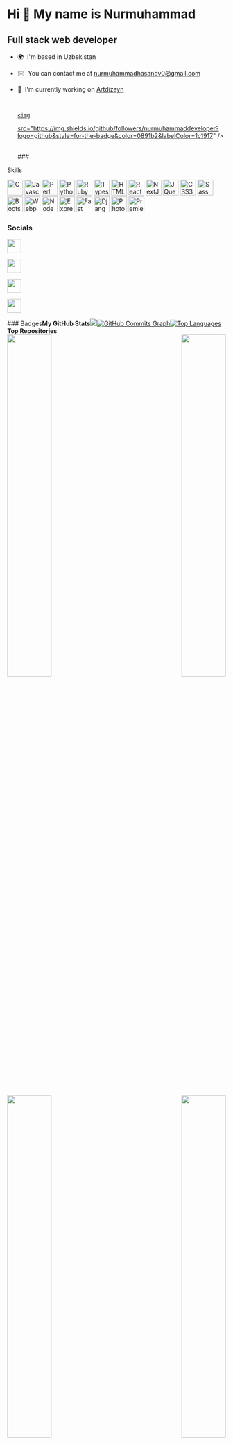 Hi 👋 My name is Nurmuhammad
============================
Full stack web developer
------------------------

* 🌍  I'm based in Uzbekistan
* ✉️  You can contact me at [nurmuhammadhasanov0@gmail.com](mailto:nurmuhammadhasanov0@gmail.com)
* 🚀  I'm currently working on [Artdizayn](http://artdizayn.netlify.app)<a
  href="https://www.github.com/nurmuhammaddeveloper" target="_blank" rel="noreferrer">
  
  <br>
  
      <img
    src="https://img.shields.io/github/followers/nurmuhammaddeveloper?logo=github&style=for-the-badge&color=0891b2&labelColor=1c1917" />
  
  <br>
  </a>###
Skills<p align="left">
  <a href="https://docs.microsoft.com/en-us/cpp/?view=msvc-170" target="_blank" rel="noreferrer"><img
      src="https://raw.githubusercontent.com/danielcranney/readme-generator/main/public/icons/skills/c-colored.svg"
      width="36" height="36" alt="C" /></a>
  <a href="https://developer.mozilla.org/en-US/docs/Web/JavaScript" target="_blank" rel="noreferrer"><img
      src="https://raw.githubusercontent.com/danielcranney/readme-generator/main/public/icons/skills/javascript-colored.svg"
      width="36" height="36" alt="Javascript" /></a>
  <a href="https://www.perl.org/" target="_blank" rel="noreferrer"><img
      src="https://raw.githubusercontent.com/danielcranney/readme-generator/main/public/icons/skills/perl-colored.svg"
      width="36" height="36" alt="Perl" /></a>
  <a href="https://www.python.org/" target="_blank" rel="noreferrer"><img
      src="https://raw.githubusercontent.com/danielcranney/readme-generator/main/public/icons/skills/python-colored.svg"
      width="36" height="36" alt="Python" /></a>
  <a href="https://www.ruby-lang.org/en/" target="_blank" rel="noreferrer"><img
      src="https://raw.githubusercontent.com/danielcranney/readme-generator/main/public/icons/skills/ruby-colored.svg"
      width="36" height="36" alt="Ruby" /></a>
  <a href="https://www.typescriptlang.org/" target="_blank" rel="noreferrer"><img
      src="https://raw.githubusercontent.com/danielcranney/readme-generator/main/public/icons/skills/typescript-colored.svg"
      width="36" height="36" alt="Typescript" /></a>
  <a href="https://developer.mozilla.org/en-US/docs/Glossary/HTML5" target="_blank" rel="noreferrer"><img
      src="https://raw.githubusercontent.com/danielcranney/readme-generator/main/public/icons/skills/html5-colored.svg"
      width="36" height="36" alt="HTML5" /></a>
  <a href="https://reactjs.org/" target="_blank" rel="noreferrer"><img
      src="https://raw.githubusercontent.com/danielcranney/readme-generator/main/public/icons/skills/react-colored.svg"
      width="36" height="36" alt="React" /></a>
  <a href="https://nextjs.org/docs" target="_blank" rel="noreferrer"><img
      src="https://raw.githubusercontent.com/danielcranney/readme-generator/main/public/icons/skills/nextjs-colored-dark.svg"
      width="36" height="36" alt="NextJs" /></a>
  <a href="https://jquery.com/" target="_blank" rel="noreferrer"><img
      src="https://raw.githubusercontent.com/danielcranney/readme-generator/main/public/icons/skills/jquery-colored.svg"
      width="36" height="36" alt="JQuery" /></a>
  <a href="https://www.w3.org/TR/CSS/#css" target="_blank" rel="noreferrer"><img
      src="https://raw.githubusercontent.com/danielcranney/readme-generator/main/public/icons/skills/css3-colored.svg"
      width="36" height="36" alt="CSS3" /></a>
  <a href="https://sass-lang.com/" target="_blank" rel="noreferrer"><img
      src="https://raw.githubusercontent.com/danielcranney/readme-generator/main/public/icons/skills/sass-colored.svg"
      width="36" height="36" alt="Sass" /></a>
  <a href="https://getbootstrap.com/" target="_blank" rel="noreferrer"><img
      src="https://raw.githubusercontent.com/danielcranney/readme-generator/main/public/icons/skills/bootstrap-colored.svg"
      width="36" height="36" alt="Bootstrap" /></a>
  <a href="https://webpack.js.org/" target="_blank" rel="noreferrer"><img
      src="https://raw.githubusercontent.com/danielcranney/readme-generator/main/public/icons/skills/webpack-colored.svg"
      width="36" height="36" alt="Webpack" /></a>
  <a href="https://nodejs.org/en/" target="_blank" rel="noreferrer"><img
      src="https://raw.githubusercontent.com/danielcranney/readme-generator/main/public/icons/skills/nodejs-colored.svg"
      width="36" height="36" alt="NodeJS" /></a>
  <a href="https://expressjs.com/" target="_blank" rel="noreferrer"><img
      src="https://raw.githubusercontent.com/danielcranney/readme-generator/main/public/icons/skills/express-colored-dark.svg"
      width="36" height="36" alt="Express" /></a>
  <a href="https://fastapi.tiangolo.com/" target="_blank" rel="noreferrer"><img
      src="https://raw.githubusercontent.com/danielcranney/readme-generator/main/public/icons/skills/fastapi-colored.svg"
      width="36" height="36" alt="Fast API" /></a>
  <a href="https://www.djangoproject.com/" target="_blank" rel="noreferrer"><img
      src="https://raw.githubusercontent.com/danielcranney/readme-generator/main/public/icons/skills/django-colored-dark.svg"
      width="36" height="36" alt="Django" /></a>
  <a href="https://www.adobe.com/uk/products/photoshop.html" target="_blank" rel="noreferrer"><img
      src="https://raw.githubusercontent.com/danielcranney/readme-generator/main/public/icons/skills/photoshop-colored-dark.svg"
      width="36" height="36" alt="Photoshop" /></a>
  <a href="https://www.adobe.com/uk/products/premiere.html" target="_blank" rel="noreferrer"><img
      src="https://raw.githubusercontent.com/danielcranney/readme-generator/main/public/icons/skills/premierepro-colored-dark.svg"
      width="36" height="36" alt="Premiere Pro" /></a>
</p>

### Socials


<p align="left">

  <a href="https://www.facebook.com/developernurmuhammad" target="_blank" rel="noreferrer"><img
      src="https://raw.githubusercontent.com/danielcranney/readme-generator/main/public/icons/socials/facebook.svg"
      width="32" height="32" /></a>

  <a href="https://www.github.com/nurmuhammaddeveloper" target="_blank" rel="noreferrer"><img
      src="https://raw.githubusercontent.com/danielcranney/readme-generator/main/public/icons/socials/github-dark.svg"
      width="32" height="32" /></a>

  <a href="http://www.instagram.com/developernurmuhammad" target="_blank" rel="noreferrer"><img
      src="https://raw.githubusercontent.com/danielcranney/readme-generator/main/public/icons/socials/instagram.svg"
      width="32" height="32" /></a>

  <a href="https://www.linkedin.com/in/nurmuhammad-hasanov-5229a8226/" target="_blank" rel="noreferrer"><img
      src="https://raw.githubusercontent.com/danielcranney/readme-generator/main/public/icons/socials/linkedin.svg"
      width="32" height="32" /></a>
</p>### Badges<b>My GitHub Stats</b><a href="http://www.github.com/nurmuhammaddeveloper"><img
    src="https://github-readme-streak-stats.herokuapp.com/?user=nurmuhammaddeveloper&stroke=ffffff&background=1c1917&ring=0891b2&fire=0891b2&currStreakNum=ffffff&currStreakLabel=0891b2&sideNums=ffffff&sideLabels=ffffff&dates=ffffff&hide_border=true" /></a><a
  href="http://www.github.com/nurmuhammaddeveloper"><img
    src="https://activity-graph.herokuapp.com/graph?username=nurmuhammaddeveloper&bg_color=1c1917&color=ffffff&line=0891b2&point=ffffff&area_color=1c1917&area=true&hide_border=true&custom_title=GitHub%20Commits%20Graph"
    alt="GitHub Commits Graph" /></a><a href="https://github.com/nurmuhammaddeveloper" align="left"><img
    src="https://github-readme-stats.vercel.app/api/top-langs/?username=nurmuhammaddeveloper&langs_count=10&title_color=0891b2&text_color=ffffff&icon_color=0891b2&bg_color=1c1917&hide_border=true&locale=en&custom_title=Top%20%Languages"
    alt="Top Languages" /></a><b>Top Repositories</b>
<div width="100%" align="center"><a href="https://github.com/nurmuhammaddeveloper/artdizayn" align="left"><img
      align="left" width="45%"
      src="https://github-readme-stats.vercel.app/api/pin/?username=nurmuhammaddeveloper&repo=artdizayn&title_color=0891b2&text_color=ffffff&icon_color=0891b2&bg_color=1c1917&hide_border=true&locale=en" /></a><a
    href="https://github.com/nurmuhammaddeveloper/kelajagimiz.uz" align="right"><img align="right" width="45%"
      src="https://github-readme-stats.vercel.app/api/pin/?username=nurmuhammaddeveloper&repo=kelajagimiz.uz&title_color=0891b2&text_color=ffffff&icon_color=0891b2&bg_color=1c1917&hide_border=true&locale=en" /></a>
</div><br /><br /><br /><br /><br /><br /><br /><br /><br /><br /><br /><br />
<div width="100%" align="center"><a href="https://github.com/nurmuhammaddeveloper/virtual-server" align="left"><img
      align="left" width="45%"
      src="https://github-readme-stats.vercel.app/api/pin/?username=nurmuhammaddeveloper&repo=virtual-server&title_color=0891b2&text_color=ffffff&icon_color=0891b2&bg_color=1c1917&hide_border=true&locale=en" /></a><a
    href="https://github.com/nurmuhammaddeveloper/uzbekcoders_hack" align="right"><img align="right" width="45%"
      src="https://github-readme-stats.vercel.app/api/pin/?username=nurmuhammaddeveloper&repo=uzbekcoders_hack&title_color=0891b2&text_color=ffffff&icon_color=0891b2&bg_color=1c1917&hide_border=true&locale=en" /></a>
</div>
